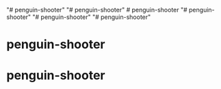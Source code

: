 "# penguin-shooter" 
"# penguin-shooter" 
#   p e n g u i n - s h o o t e r  
 "# penguin-shooter" 
"# penguin-shooter" 
"# penguin-shooter" 
# penguin-shooter
# penguin-shooter
